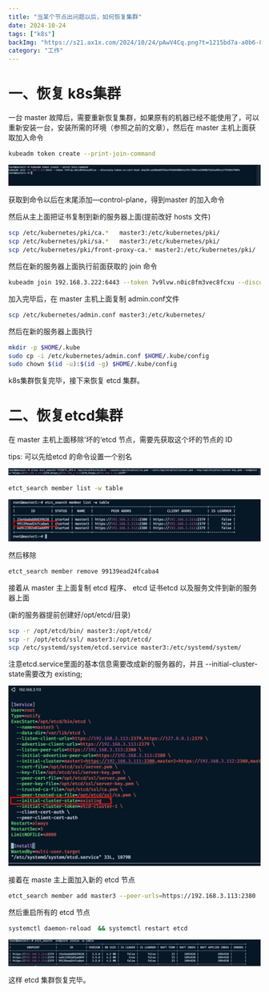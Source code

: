 ```yaml
---
title: "当某个节点出问题以后，如何恢复集群"
date: 2024-10-24
tags: ["k8s"]
backImg: "https://s21.ax1x.com/2024/10/24/pAwV4Cq.png?t=1215bd7a-a0b6-804b-a89d-ff617931dd24"
category: "工作"
---
```

# 一、恢复 k8s集群

一台 master 故障后，需要重新恢复集群，如果原有的机器已经不能使用了，可以重新安装一台，安装所需的环境（参照之前的文章），然后在 master 主机上面获取加入命令

```bash
kubeadm token create --print-join-command
```

![PixPin_2024-10-24_18-10-22.png](images/PixPin_2024-10-24_18-10-22.png)

获取到命令以后在末尾添加—control-plane，得到master 的加入命令

然后从主上面把证书复制到新的服务器上面(提前改好 hosts 文件)

```bash
scp /etc/kubernetes/pki/ca.*   master3:/etc/kubernetes/pki/
scp /etc/kubernetes/pki/sa.*   master3:/etc/kubernetes/pki/
scp /etc/kubernetes/pki/front-proxy-ca.* master2:/etc/kubernetes/pki/
```

然后在新的服务器上面执行前面获取的 join 命令

```bash
kubeadm join 192.168.3.222:6443 --token 7v9lvw.n0ic8fm3vec8fcxu --discovery-token-ca-cert-hash sha256:ae506e85fb5e4f650d288b54a7d7c7895c4d1098b75e54a901ce7f55964f9094 —control-plane
```

加入完毕后，在 master 主机上面复制 admin.conf文件

```bash
scp /etc/kubernetes/admin.conf master3:/etc/kubernetes/
```

然后在新的服务器上面执行

```bash
mkdir -p $HOME/.kube
sudo cp -i /etc/kubernetes/admin.conf $HOME/.kube/config
sudo chown $(id -u):$(id -g) $HOME/.kube/config
```

k8s集群恢复完毕，接下来恢复 etcd 集群。

# 二、恢复etcd集群

在 master 主机上面移除’坏的‘etcd 节点，需要先获取这个坏的节点的 ID

tips: 可以先给etcd 的命令设置一个别名

![PixPin_2024-10-24_18-24-04.png](images/PixPin_2024-10-24_18-24-04.png)

```bash
etct_search member list -w table
```

![image.png](images/image.png)

然后移除

```bash
etct_search member remove 99139ead24fcaba4
```

接着从 master 主上面复制 etcd 程序、 etcd 证书etcd 以及服务文件到新的服务器上面

(新的服务器提前创建好/opt/etcd/目录)

```bash
scp -r /opt/etcd/bin/ master3:/opt/etcd/
scp -r /opt/etcd/ssl/ master3:/opt/etcd/
scp /etc/systemd/system/etcd.service master3:/etc/systemd/system/
```

注意etcd.service里面的基本信息需要改成新的服务器的，并且 --initial-cluster-state需要改为 existing;

![image.png](images/image%201.png)

接着在 maste 主上面加入新的 etcd 节点

```bash
etct_search member add master3 --peer-urls=https://192.168.3.113:2380
```

然后重启所有的 etcd 节点

```bash
systemctl daemon-reload  && systemctl restart etcd
```

![PixPin_2024-10-24_18-42-16.png](images/PixPin_2024-10-24_18-42-16.png)

这样 etcd 集群恢复完毕。
